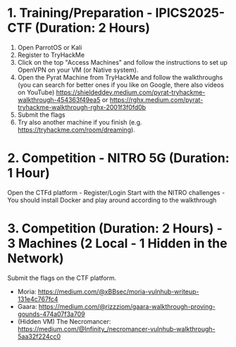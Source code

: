 # 1. Training/Preparation - IPICS2025-CTF (Duration: 2 Hours)
1. Open ParrotOS or Kali
2. Register to TryHackMe
3. Click on the top "Access Machines" and follow the instructions to set up OpenVPN on your VM (or Native system).
4. Open the Pyrat Machine from TryHackMe and follow the walkthroughs (you can search for better ones if you like on Google, there also videos on YouTube)
https://shieldeddev.medium.com/pyrat-tryhackme-walkthrough-454363f49ea5
or 
https://rghx.medium.com/pyrat-tryhackme-walkthrough-rghx-2001f3f0fd0b
5. Submit the flags
6. Try also another machine if you finish (e.g. https://tryhackme.com/room/dreaming).

# 2. Competition - NITRO 5G (Duration: 1 Hour)
Open the CTFd platform - Register/Login
Start with the NITRO challenges - You should install Docker and play around according to the walkthrough

# 3. Competition (Duration: 2 Hours) - 3 Machines (2 Local - 1 Hidden in the Network)
Submit the flags on the CTF platform.

- Moria: https://medium.com/@xBBsec/moria-vulnhub-writeup-131e4c767fc4
- Gaara: https://medium.com/@rizzziom/gaara-walkthrough-proving-gounds-474a07f3a709
- (Hidden VM) The Necromancer: https://medium.com/@Infinity_/necromancer-vulnhub-walkthrough-5aa32f224cc0
